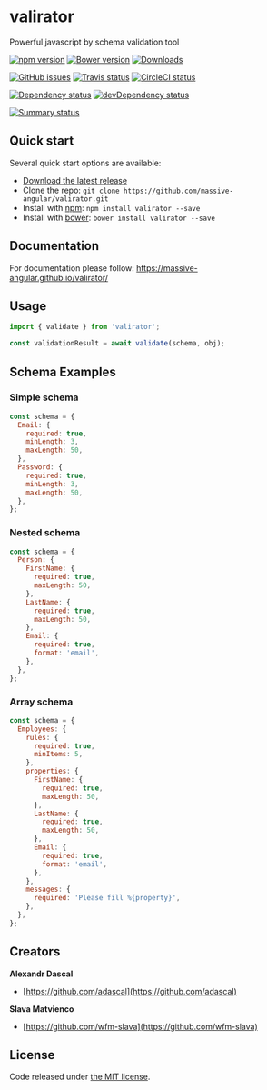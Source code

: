 # valirator

Powerful javascript by schema validation tool

[![npm version][npm-image]][npm-url] [![Bower version][bower-image]][bower-url] [![Downloads][downloads-image]][downloads-url]

[![GitHub issues][github-image]][github-url] [![Travis status][travis-image]][travis-url] [![CircleCI status][circleci-image]][circleci-url]

[![Dependency status][david-image]][david-url] [![devDependency status][david-dev-image]][david-dev-url]

[![Summary status][nodei-image]][nodei-url]

## Quick start

Several quick start options are available:

- [Download the latest release][download-url]
- Clone the repo: `git clone https://github.com/massive-angular/valirator.git`
- Install with [npm][npm-url]: `npm install valirator --save`
- Install with [bower][bower-url]: `bower install valirator --save`

## Documentation

For documentation please follow: https://massive-angular.github.io/valirator/

## Usage

```javascript
import { validate } from 'valirator';

const validationResult = await validate(schema, obj);
```

## Schema Examples

### Simple schema

```javascript
const schema = {
  Email: {
    required: true,
    minLength: 3,
    maxLength: 50,
  },
  Password: {
    required: true,
    minLength: 3,
    maxLength: 50,
  },
};
```

### Nested schema

```javascript
const schema = {
  Person: {
    FirstName: {
      required: true,
      maxLength: 50,
    },
    LastName: {
      required: true,
      maxLength: 50,
    },
    Email: {
      required: true,
      format: 'email',
    },
  },
};
```

### Array schema

```javascript
const schema = {
  Employees: {
    rules: {
      required: true,
      minItems: 5,
    },
    properties: {
      FirstName: {
        required: true,
        maxLength: 50,
      },
      LastName: {
        required: true,
        maxLength: 50,
      },
      Email: {
        required: true,
        format: 'email',
      },
    },
    messages: {
      required: 'Please fill %{property}',
    },
  },
};
```

## Creators

**Alexandr Dascal**

- [https://github.com/adascal](https://github.com/adascal)

**Slava Matvienco**

- [https://github.com/wfm-slava](https://github.com/wfm-slava)

## License

Code released under [the MIT license](http://spdx.org/licenses/MIT).

[npm-url]: https://npmjs.com/package/valirator
[npm-image]: https://img.shields.io/npm/v/valirator.svg
[bower-url]: https://bower.io/search/?q=valirator
[bower-image]: https://img.shields.io/bower/v/valirator.svg
[github-url]: https://github.com/massive-angular/valirator/issues
[github-image]: https://img.shields.io/github/issues/massive-angular/valirator.svg
[travis-url]: https://travis-ci.org/massive-angular/valirator
[travis-image]: https://img.shields.io/travis/massive-angular/valirator/master.svg
[circleci-url]: https://circleci.com/gh/massive-angular/valirator
[circleci-image]: https://img.shields.io/circleci/project/massive-angular/valirator/master.svg
[david-url]: https://david-dm.org/massive-angular/valirator
[david-image]: https://img.shields.io/david/massive-angular/valirator.svg
[david-dev-url]: https://david-dm.org/massive-angular/valirator?type=dev
[david-dev-image]: https://img.shields.io/david/dev/massive-angular/valirator.svg
[nodei-url]: https://npmjs.com/package/valirator
[nodei-image]: https://nodei.co/npm/valirator.svg?downloads=true&downloadRank=true&stars=true
[download-url]: https://github.com/massive-angular/valirator/archive/v2.2.0.zip
[downloads-url]: https://npmjs.com/package/valirator
[downloads-image]: https://img.shields.io/npm/dm/valirator.svg
